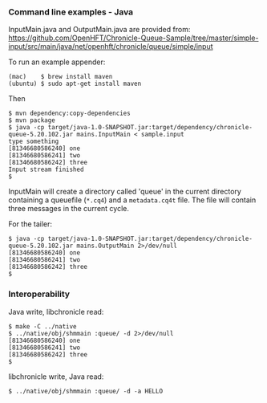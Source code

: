 
### Command line examples - Java

InputMain.java and OutputMain.java are provided from:
https://github.com/OpenHFT/Chronicle-Queue-Sample/tree/master/simple-input/src/main/java/net/openhft/chronicle/queue/simple/input

To run an example appender:

    (mac)    $ brew install maven
    (ubuntu) $ sudo apt-get install maven

Then

    $ mvn dependency:copy-dependencies
    $ mvn package
    $ java -cp target/java-1.0-SNAPSHOT.jar:target/dependency/chronicle-queue-5.20.102.jar mains.InputMain < sample.input
    type something
    [81346680586240] one
    [81346680586241] two
    [81346680586242] three
    Input stream finished
    $

InputMain will create a directory called 'queue' in the current directory containing a queuefile (`*.cq4`) and a `metadata.cq4t` file. The file will contain three messages in the current cycle.

For the tailer:

    $ java -cp target/java-1.0-SNAPSHOT.jar:target/dependency/chronicle-queue-5.20.102.jar mains.OutputMain 2>/dev/null
    [81346680586240] one
    [81346680586241] two
    [81346680586242] three
    $

### Interoperability

Java write, libchronicle read:

    $ make -C ../native
    $ ../native/obj/shmmain :queue/ -d 2>/dev/null
    [81346680586240] one
    [81346680586241] two
    [81346680586242] three
    $

libchronicle write, Java read:

    $ ../native/obj/shmmain :queue/ -d -a HELLO
